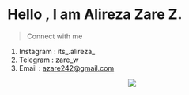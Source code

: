 # Hello , I am Alireza Zare Z.


>Connect with me
 1. Instagram : its_.alireza_
 2. Telegram : zare_w
 3. Email : azare242@gmail.com

<div align="center"><img src="https://github-readme-stats.vercel.app/api?username=azare242&show_icons=true&count_private=true&hide_border=true" align="center" /></div>
